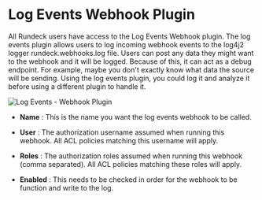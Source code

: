 # Log Events Webhook Plugin

All Rundeck users have access to the Log Events Webhook plugin. The log events plugin allows users to log incoming webhook events to the log4j2 logger rundeck.webhooks.log file. Users can post any data they might want to the webhook and it will be logged. Because of this, it can act as a debug endpoint. For example, maybe you don't exactly know what data the source will be sending. Using the log events plugin, you could log it and analyze it before using a different plugin to handle it.

![Log Events - Webhook Plugin](~@assets/img/wh-log-events.png)

- **Name**
: This is the name you want the log events webhook to be called.

- **User**
: The authorization username assumed when running this webhook. All ACL policies matching this username will apply.

- **Roles**
: The authorization roles assumed when running this webhook (comma separated). All ACL policies matching these roles will apply.

- **Enabled**
: This needs to be checked in order for the webhook to be function and write to the log.
